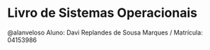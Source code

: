 # Livro de Sistemas Operacionais
@alanveloso
Aluno: Davi Replandes de Sousa Marques / Matrícula: 04153986
